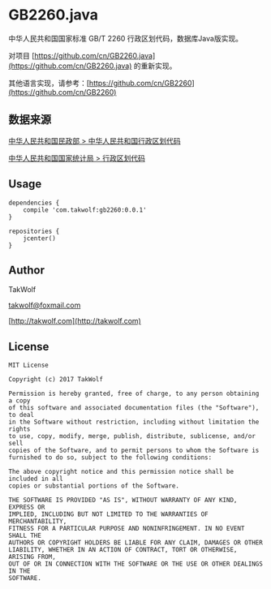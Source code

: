 # GB2260.java #

中华人民共和国国家标准 GB/T 2260 行政区划代码，数据库Java版实现。

对项目 [https://github.com/cn/GB2260.java](https://github.com/cn/GB2260.java) 的重新实现。

其他语言实现，请参考：[https://github.com/cn/GB2260](https://github.com/cn/GB2260)

## 数据来源 ##

[中华人民共和国民政部 > 中华人民共和国行政区划代码](http://www.mca.gov.cn/article/sj/tjbz/a/)

[中华人民共和国国家统计局 > 行政区划代码](http://www.stats.gov.cn/tjsj/tjbz/xzqhdm/)

## Usage ##

```
dependencies {
    compile 'com.takwolf:gb2260:0.0.1'
}

repositories {
    jcenter()
}
```

## Author ##

TakWolf

[takwolf@foxmail.com](mailto:takwolf@foxmail.com)

[http://takwolf.com](http://takwolf.com)

## License ##

```
MIT License

Copyright (c) 2017 TakWolf

Permission is hereby granted, free of charge, to any person obtaining a copy
of this software and associated documentation files (the "Software"), to deal
in the Software without restriction, including without limitation the rights
to use, copy, modify, merge, publish, distribute, sublicense, and/or sell
copies of the Software, and to permit persons to whom the Software is
furnished to do so, subject to the following conditions:

The above copyright notice and this permission notice shall be included in all
copies or substantial portions of the Software.

THE SOFTWARE IS PROVIDED "AS IS", WITHOUT WARRANTY OF ANY KIND, EXPRESS OR
IMPLIED, INCLUDING BUT NOT LIMITED TO THE WARRANTIES OF MERCHANTABILITY,
FITNESS FOR A PARTICULAR PURPOSE AND NONINFRINGEMENT. IN NO EVENT SHALL THE
AUTHORS OR COPYRIGHT HOLDERS BE LIABLE FOR ANY CLAIM, DAMAGES OR OTHER
LIABILITY, WHETHER IN AN ACTION OF CONTRACT, TORT OR OTHERWISE, ARISING FROM,
OUT OF OR IN CONNECTION WITH THE SOFTWARE OR THE USE OR OTHER DEALINGS IN THE
SOFTWARE.
```
